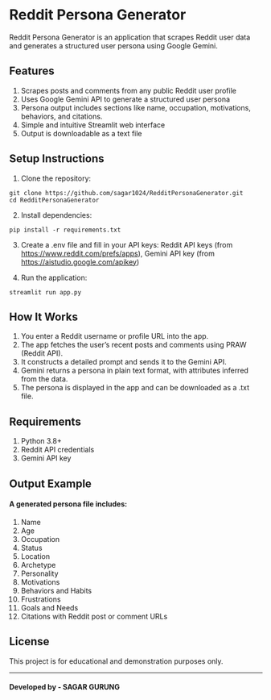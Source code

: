 # Reddit Persona Generator

Reddit Persona Generator is an application that scrapes Reddit user data and generates a structured user persona using Google Gemini.

## Features

1. Scrapes posts and comments from any public Reddit user profile
2. Uses Google Gemini API to generate a structured user persona
3. Persona output includes sections like name, occupation, motivations, behaviors, and citations.
4. Simple and intuitive Streamlit web interface
5. Output is downloadable as a text file

## Setup Instructions

1. Clone the repository:

```
git clone https://github.com/sagar1024/RedditPersonaGenerator.git
cd RedditPersonaGenerator
```

2. Install dependencies:

```
pip install -r requirements.txt
```

3. Create a .env file and fill in your API keys: Reddit API keys (from https://www.reddit.com/prefs/apps), Gemini API key (from https://aistudio.google.com/apikey)

4. Run the application:

```
streamlit run app.py
```

## How It Works

1. You enter a Reddit username or profile URL into the app.
2. The app fetches the user’s recent posts and comments using PRAW (Reddit API).
3. It constructs a detailed prompt and sends it to the Gemini API.
4. Gemini returns a persona in plain text format, with attributes inferred from the data.
5. The persona is displayed in the app and can be downloaded as a .txt file.


## Requirements

1. Python 3.8+
2. Reddit API credentials
3. Gemini API key

## Output Example

#### A generated persona file includes:

1. Name
2. Age
3. Occupation
4. Status
5. Location
6. Archetype
7. Personality
8. Motivations
9. Behaviors and Habits
10. Frustrations
11. Goals and Needs
12. Citations with Reddit post or comment URLs

## License
This project is for educational and demonstration purposes only.

---

#### Developed by - SAGAR GURUNG
